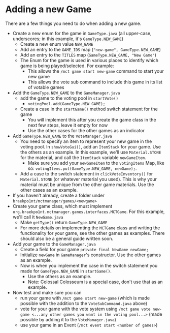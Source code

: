 # Adding a new Game

There are a few things you need to do when adding a new game.

- Create a new enum for the game in `GameType.java` (all upper-case, underscores; in this example, it's `GameType.NEW_GAME`) 
  - Create a new enum value `NEW_GAME`
  - Add an entry to the `GAME_IDS` map (`"new-game", GameType.NEW_GAME`)
  - Add an entry to the `TITLES` map (`GameType.NEW_GAME, "New Game"`)
  - The Enum for the game is used in various places to identify which game is being played/selected. For example:
    - This allows the `/mct game start new-game` command to start your new game
    - This allows the vote sub command to include this game in its list of votable games
- Add the `GameType.NEW_GAME` to the `GameManager.java`
  - add the game to the voting pool in `startVote()`
    - `votingPool.add(GameType.NEW_GAME);`
  - Create a case in the `startGame()` method switch statement for the game
    - You will implement this after you create the game class in the next few steps, leave it empty for now 
    - Use the other cases for the other games as an indicator 
- Add `GameType.NEW_GAME` to the `VoteManager.java`
  - You need to specify an item to represent your new game in the voting pool. In `showVoteGui()`, add an `ItemStack` for your game. Use the others as an example. In this example, we'll use `Material.STONE` for the material, and call the `ItemStack` variable `newGameItem`.
    - Make sure you add your `newGameItem` to the `votingItems` Map, like so: `votingItems.put(GameType.NEW_GAME, newGame);`.
  - Add a case to the switch statement in `clickVoteInventory()` for `Material.STONE` (or whatever material you used). This is why your material must be unique from the other game materials. Use the other cases as an example. 
- If you haven't already, create a folder under `braekpo1nt/mctmanager/games/<newgame>`
- Create your game class, which must implement `org.braekpo1nt.mctmanager.games.interfaces.MCTGame`. For this example, we'll call it `NewGame.java`
  - Make `getType()` return `GameType.NEW_GAME`
  - For more details on implementing the `MCTGame` class and writing the functionality for your game, see the other games as examples. There should also be a general guide written soon.
- Add your game to the `GameManager.java`
  - Create a field for your game `private final NewGame newGame;`
  - Initialize `newGame` in `GameManager`'s constructor. Use the other games as an example. 
  - Now is when you implement the case in the switch statement you made for `GameType.NEW_GAME` in `startGame()`. 
    - Use the others as an example. 
    - Note: Colossal Colosseum is a special case, don't use that as an example.
- Now test and make sure you can 
  - run your game with `/mct game start new-game` (which is made possible with the addition to the `VoteSubCommand.java` above)
  - vote for your game with the vote system using `/mct game vote new-game <...any other games you want in the voting pool...>` (made possible by adding it to the `VoteManager.java`)
  - use your game in an Event (`/mct event start <number of games>`)


